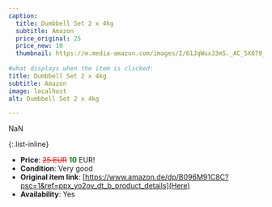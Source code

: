 ```yaml
---
caption:
  title: Dumbbell Set 2 x 4kg
  subtitle: Amazon
  price_original: 25
  price_new: 10
  thumbnail: https://m.media-amazon.com/images/I/61JqWuxJ3mS._AC_SX679_.jpg
  
#what displays when the item is clicked:
title: Dumbbell Set 2 x 4kg
subtitle: Amazon
image: localhost
alt: Dumbbell Set 2 x 4kg

---
```

NaN

{:.list-inline} 
- **Price**: <span style="color:red"><del>25 EUR</del></span> <span style="color:green">**10**</span> EUR!
- **Condition**: Very good
- **Original item link**: [https://www.amazon.de/dp/B096M91C8C?psc=1&ref=ppx_yo2ov_dt_b_product_details](Here)
- **Availability**: Yes
